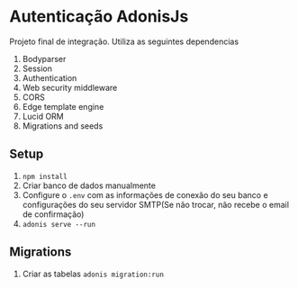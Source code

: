 # Autenticação AdonisJs

Projeto final de integração. Utiliza as seguintes dependencias

1. Bodyparser
2. Session
3. Authentication
4. Web security middleware
5. CORS
6. Edge template engine
7. Lucid ORM
8. Migrations and seeds

## Setup
1. `npm install`
2. Criar banco de dados manualmente
3. Configure o `.env` com as informações de conexão do seu banco e configurações do seu servidor SMTP(Se não trocar, não recebe o email de confirmação)
4. `adonis serve --run`

## Migrations
1. Criar as tabelas `adonis migration:run`

